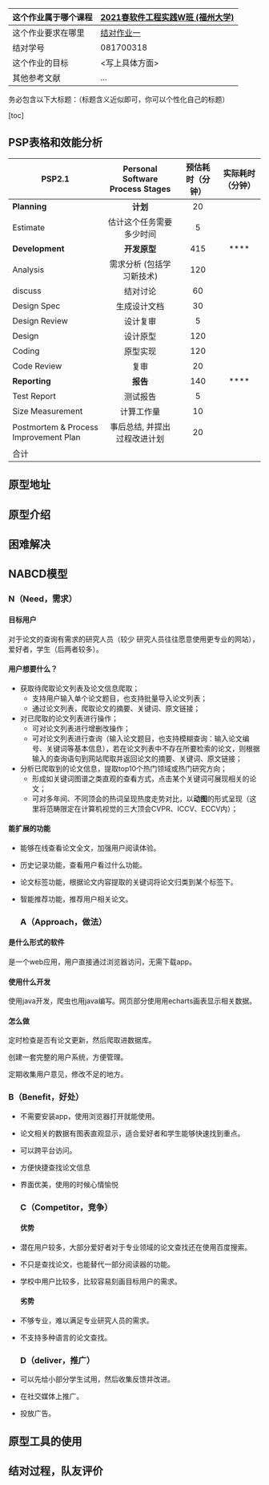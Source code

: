 | 这个作业属于哪个课程 | [2021春软件工程实践W班 (福州大学)](https://edu.cnblogs.com/campus/fzu/2021SpringSoftwareEngineeringPractice) |
| :------------------- | :----------------------------------------------------------- |
| 这个作业要求在哪里   | [结对作业一](https://edu.cnblogs.com/campus/fzu/2021SpringSoftwareEngineeringPractice/homework/11785) |
| 结对学号             | 081700318                                                    |
| 这个作业的目标       | <写上具体方面>                                               |
| 其他参考文献         | ...                                                          |

务必包含以下大标题：（标题含义近似即可，你可以个性化自己的标题）

[toc]

## PSP表格和效能分析

| PSP2.1                                | Personal Software Process Stages | 预估耗时（分钟） | 实际耗时（分钟） |
| ------------------------------------- | :------------------------------: | :--------------: | :--------------: |
| **Planning**                          |             **计划**             |        20        |                  |
| Estimate                              |     估计这个任务需要多少时间     |        5         |                  |
| **Development**                       |           **开发原型**           |       415        |       ****       |
| Analysis                              |    需求分析 (包括学习新技术)     |       120        |                  |
| discuss                               |             结对讨论             |        60        |                  |
| Design Spec                           |           生成设计文档           |        30        |                  |
| Design Review                         |             设计复审             |        5         |                  |
| Design                                |             设计原型             |       120        |                  |
| Coding                                |             原型实现             |       120        |                  |
| Code Review                           |               复审               |        20        |                  |
| **Reporting**                         |             **报告**             |       140        |       ****       |
| Test Report                           |             测试报告             |        5         |                  |
| Size Measurement                      |            计算工作量            |        10        |                  |
| Postmortem & Process Improvement Plan |   事后总结, 并提出过程改进计划   |        20        |                  |
| 合计                                  |                                  |                  |                  |

## 原型地址





## 原型介绍





## 困难解决



## NABCD模型

  ### N（Need，需求）

  #### 目标用户

对于论文的查询有需求的研究人员（较少 研究人员往往愿意使用更专业的网站），爱好者，学生（后两者较多）。

#### 用户想要什么？

- 获取待爬取论文列表及论文信息爬取；
  - 支持用户输入单个论文题目，也支持批量导入论文列表；
  - 通过论文列表，爬取论文的摘要、关键词、原文链接；
- 对已爬取的论文列表进行操作；
  - 可对论文列表进行增删改操作；
  - 可对论文列表进行查询（输入论文题目，也支持模糊查询：输入论文编号、关键词等基本信息），若在论文列表中不存在所要检索的论文，则根据输入的查询语句到网站爬取并返回论文的摘要、关键词、原文链接；
- 分析已爬取到的论文信息，提取top10个热门领域或热门研究方向；
  - 形成如关键词图谱之类直观的查看方式，点击某个关键词可展现相关的论文；
  - 可对多年间、不同顶会的热词呈现热度走势对比，以**动图**的形式呈现（这里将范畴限定在计算机视觉的三大顶会CVPR、ICCV、ECCV内）；

#### 能扩展的功能

- 能够在线查看论文全文，加强用户阅读体验。

- 历史记录功能，查看用户看过什么功能。

- 论文标签功能，根据论文内容提取的关键词将论文归类到某个标签下。

- 智能推荐功能，推荐用户相关论文。



  ### A（Approach，做法）

#### 是什么形式的软件

是一个web应用，用户直接通过浏览器访问，无需下载app。

 #### 使用什么开发

使用java开发，爬虫也用java编写。网页部分使用用echarts画表显示相关数据。

#### 怎么做

定时检查是否有论文更新，然后爬取进数据库。

创建一套完整的用户系统，方便管理。

定期收集用户意见，修改不足的地方。





  ### B（Benefit，好处）

- 不需要安装app，使用浏览器打开就能使用。
- 论文相关的数据有图表直观显示，适合爱好者和学生能够快速找到重点。
- 可以跨平台访问。
- 方便快捷查找论文信息
- 界面优美，使用的时候心情愉悦





  ### C（Competitor，竞争）

  #### 优势

- 潜在用户较多，大部分爱好者对于专业领域的论文查找还在使用百度搜索。

- 不只是查找论文，也能替代一部分阅读器的功能。
- 学校中用户比较多，比较容易刻画目标用户的需求。

  #### 劣势

- 不够专业，难以满足专业研究人员的需求。

- 不支持多种语言的论文查找。

  

  ### D（deliver，推广）

- 可以先给小部分学生试用，然后收集反馈并改进。
- 在社交媒体上推广。
- 投放广告。



## 原型工具的使用

## 结对过程，队友评价